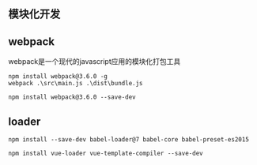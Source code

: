 ## 模块化开发

## webpack

webpack是一个现代的javascript应用的模块化打包工具

```
npm install webpack@3.6.0 -g
webpack .\src\main.js .\dist\bundle.js
```

```
npm install webpack@3.6.0 --save-dev
```

## loader

```
npm install --save-dev babel-loader@7 babel-core babel-preset-es2015
```

```
npm install vue-loader vue-template-compiler --save-dev
```